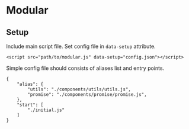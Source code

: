 # Modular

## Setup

Include main script file. Set config file in `data-setup` attribute.

    <script src="path/to/modular.js" data-setup="config.json"></script>

Simple config file should consists of aliases list and entry points.

    {
        "alias": {
            "utils": "./components/utils/utils.js",
            "promise": "./components/promise/promise.js",
        },
        "start": [
            "./initial.js"
        ]
    }
